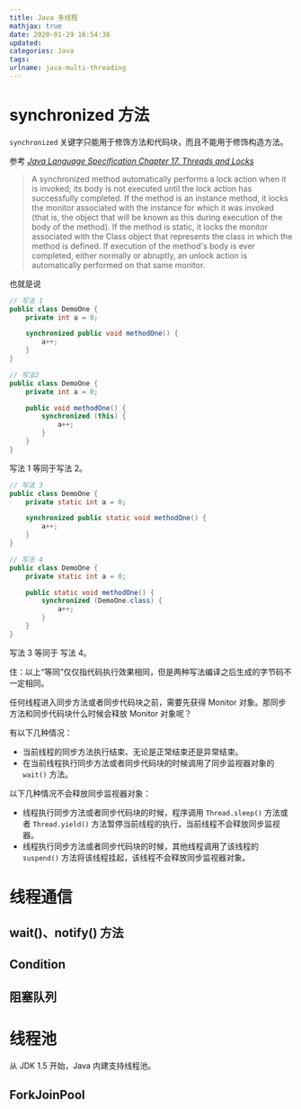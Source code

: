 ```yaml
---
title: Java 多线程
mathjax: true
date: 2020-01-29 16:54:38
updated:
categories: Java
tags:
urlname: java-multi-threading
---
```




<!-- more -->

# synchronized 方法

`synchronized` 关键字只能用于修饰方法和代码块，而且不能用于修饰构造方法。



参考 *[Java Language Specification Chapter 17. Threads and Locks](https://docs.oracle.com/javase/specs/jls/se8/html/jls-17.html)*

> A synchronized method automatically performs a lock action when it is invoked; its body is not executed until the lock action has successfully completed. If the method is an instance method, it locks the monitor associated with the instance for which it was invoked (that is, the object that will be known as this during execution of the body of the method). If the method is static, it locks the monitor associated with the Class object that represents the class in which the method is defined. If execution of the method's body is ever completed, either normally or abruptly, an unlock action is automatically performed on that same monitor.

也就是说

```java
// 写法 1
public class DemoOne {
    private int a = 0;

    synchronized public void methodOne() {
        a++;
    }
}
```

```java
// 写法2
public class DemoOne {
    private int a = 0;

    public void methodOne() {
        synchronized (this) {
            a++;
        }
    }
}
```

写法 1 等同于写法 2。

```java
// 写法 3
public class DemoOne {
    private static int a = 0;

    synchronized public static void methodOne() {
        a++;
    }
}
```

```java
// 写法 4
public class DemoOne {
    private static int a = 0;

    public static void methodOne() {
        synchronized (DemoOne.class) {
            a++;
        }
    }
}
```

写法 3 等同于 写法 4。

住：以上“等同”仅仅指代码执行效果相同，但是两种写法编译之后生成的字节码不一定相同。



任何线程进入同步方法或者同步代码块之前，需要先获得 Monitor 对象。那同步方法和同步代码块什么时候会释放 Monitor 对象呢？

有以下几种情况：

- 当前线程的同步方法执行结束、无论是正常结束还是异常结束。
- 在当前线程执行同步方法或者同步代码块的时候调用了同步监视器对象的 `wait()` 方法。

以下几种情况不会释放同步监视器对象：

- 线程执行同步方法或者同步代码块的时候，程序调用 `Thread.sleep()` 方法或者 `Thread.yield()` 方法暂停当前线程的执行，当前线程不会释放同步监视器。
- 线程执行同步方法或者同步代码块的时候，其他线程调用了该线程的 `suspend()` 方法将该线程挂起，该线程不会释放同步监视器对象。



# 线程通信

## wait()、notify() 方法

## Condition

## 阻塞队列

# 线程池

从 JDK 1.5 开始，Java 内建支持线程池。

## ForkJoinPool



